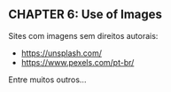 ## CHAPTER 6: Use of Images

Sites com imagens sem direitos autorais:

<ul>
<li><a href="https://unsplash.com/" target="_blank">https://unsplash.com/</a></li>
<li><a href="https://www.pexels.com/pt-br/" target="_blank">https://www.pexels.com/pt-br/</a></li>
</ul>

Entre muitos outros...